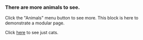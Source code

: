 ### There are more animals to see.

Click the "Animals" menu button to see more.  This block is here to demonstrate a modular page.

Click [here](/cats) to see just cats.
